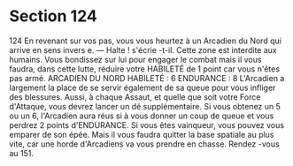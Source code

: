 # Section 124

124
En revenant sur vos pas, vous vous heurtez à un Arcadien du
Nord qui arrive en sens invers e.
— Halte ! s'écrie -t-il. Cette zone est interdite aux humains.
Vous bondissez sur lui pour engager le combat mais il vous
faudra, dans cette lutte, réduire votre  HABILETÉ  de 1 point car
vous n'êtes pas armé.
ARCADIEN  DU NORD  HABILETÉ :  6 ENDURANCE :  8
L'Arcadien a largement la place de se servir également de sa
queue pour vous infliger des blessures. Aussi, à chaque Assaut, et
quelle que soit votre Force d'Attaque, vous devrez lancer un dé
supplémentaire. Si vous obtenez un 5 ou un 6, l'Arcadien aura
réus si à vous donner un coup de queue et vous perdrez  2 points
d'ENDURANCE.  Si vous êtes vainqueur, vous pouvez vous
emparer de son épée. Mais il vous faudra quitter la base spatiale
au plus vite, car une horde d'Arcadiens va vous prendre en
chasse. Rendez -vous au 151.
